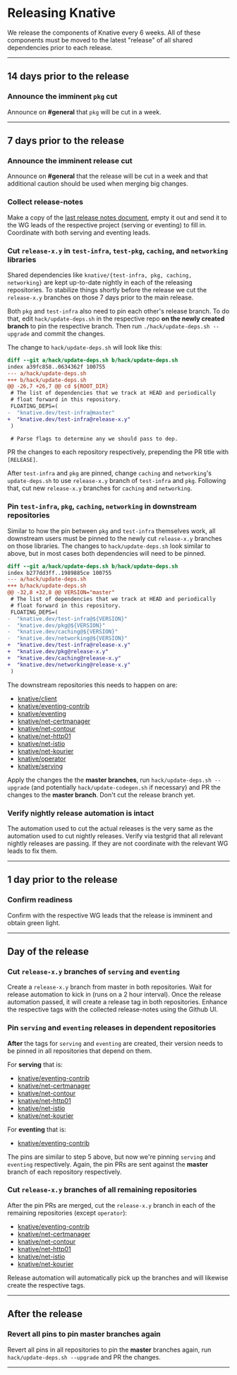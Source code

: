 # Releasing Knative

We release the components of Knative every 6 weeks. All of these components must
be moved to the latest "release" of all shared dependencies prior to each
release.

---

## 14 days prior to the release

### Announce the imminent `pkg` cut

Announce on **#general** that `pkg` will be cut in a week.

---

## 7 days prior to the release

### Announce the imminent release cut

Announce on **#general** that the release will be cut in a week and that
additional caution should be used when merging big changes.

### Collect release-notes

Make a copy of the
[last release notes document](https://docs.google.com/document/d/1FTL_fMXU2hv2POh9uN_8IJe9FbqEIzFdRZZRXI0WaT4/edit),
empty it out and send it to the WG leads of the respective project (serving or
eventing) to fill in. Coordinate with both serving and eventing leads.

### Cut `release-x.y` in `test-infra`, `test-pkg`, `caching`, and `networking` libraries

Shared dependencies like `knative/{test-infra, pkg, caching, networking}` are kept
up-to-date nightly in each of the releasing repositories. To stabilize things
shortly before the release we cut the `release-x.y` branches on those 7 days
prior to the main release.

Both `pkg` and `test-infra` also need to pin each other's release branch. To do
that, edit `hack/update-deps.sh` in the respective repo **on the newly created
branch** to pin the respective branch. Then run
`./hack/update-deps.sh --upgrade` and commit the changes.

The change to `hack/update-deps.sh` will look like this:

```diff
diff --git a/hack/update-deps.sh b/hack/update-deps.sh
index a39fc858..0634362f 100755
--- a/hack/update-deps.sh
+++ b/hack/update-deps.sh
@@ -26,7 +26,7 @@ cd ${ROOT_DIR}
 # The list of dependencies that we track at HEAD and periodically
 # float forward in this repository.
 FLOATING_DEPS=(
-  "knative.dev/test-infra@master"
+  "knative.dev/test-infra@release-x.y"
 )

 # Parse flags to determine any we should pass to dep.
```

PR the changes to each repository respectively, prepending the PR title with
`[RELEASE]`.

After `test-infra` and `pkg` are pinned, change `caching` and `networking`'s `update-deps.sh`
to use `release-x.y` branch of `test-infra` and `pkg`. Following that, cut new `release-x.y`
branches for `caching` and `networking`.

### Pin `test-infra`, `pkg`, `caching`, `networking` in downstream repositories

Similar to how the pin between `pkg` and `test-infra` themselves work, all
downstream users must be pinned to the newly cut `release-x.y` branches on those
libraries. The changes to `hack/update-deps.sh` look similar to above, but in
most cases both dependencies will need to be pinned.

```diff
diff --git a/hack/update-deps.sh b/hack/update-deps.sh
index b277dd3ff..1989885ce 100755
--- a/hack/update-deps.sh
+++ b/hack/update-deps.sh
@@ -32,8 +32,8 @@ VERSION="master"
 # The list of dependencies that we track at HEAD and periodically
 # float forward in this repository.
 FLOATING_DEPS=(
-  "knative.dev/test-infra@${VERSION}"
-  "knative.dev/pkg@${VERSION}"
-  "knative.dev/caching@${VERSION}"
-  "knative.dev/networking@${VERSION}"
+  "knative.dev/test-infra@release-x.y"
+  "knative.dev/pkg@release-x.y"
+  "knative.dev/caching@release-x.y"
+  "knative.dev/networking@release-x.y"
 )
```

The downstream repositories this needs to happen on are:

- [knative/client](https://github.com/knative/client)
- [knative/eventing-contrib](https://github.com/knative/eventing-contrib)
- [knative/eventing](https://github.com/knative/eventing)
- [knative/net-certmanager](https://github.com/knative/net-certmanager)
- [knative/net-contour](https://github.com/knative/net-contour)
- [knative/net-http01](https://github.com/knative/net-http01)
- [knative/net-istio](https://github.com/knative/net-istio)
- [knative/net-kourier](https://github.com/knative/net-kourier)
- [knative/operator](https://github.com/knative/operator)
- [knative/serving](https://github.com/knative/serving)

Apply the changes the the **master branches**, run
`hack/update-deps.sh --upgrade` (and potentially `hack/update-codegen.sh` if
necessary) and PR the changes to the **master branch**. Don't cut the release
branch yet.

### Verify nightly release automation is intact

The automation used to cut the actual releases is the very same as the
automation used to cut nightly releases. Verify via testgrid that all relevant
nightly releases are passing. If they are not coordinate with the relevant WG
leads to fix them.

---

## 1 day prior to the release

### Confirm readiness

Confirm with the respective WG leads that the release is imminent and obtain
green light.

---

## Day of the release

### Cut `release-x.y` branches of `serving` and `eventing`

Create a `release-x.y` branch from master in both repositories. Wait for release
automation to kick in (runs on a 2 hour interval). Once the release automation
passed, it will create a release tag in both repositories. Enhance the
respective tags with the collected release-notes using the Github UI.

### Pin `serving` and `eventing` releases in dependent repositories

**After** the tags for `serving` and `eventing` are created, their version needs
to be pinned in all repositories that depend on them.

For **serving** that is:

- [knative/eventing-contrib](https://github.com/knative/eventing-contrib)
- [knative/net-certmanager](https://github.com/knative/net-certmanager)
- [knative/net-contour](https://github.com/knative/net-contour)
- [knative/net-http01](https://github.com/knative/net-http01)
- [knative/net-istio](https://github.com/knative/net-istio)
- [knative/net-kourier](https://github.com/knative/net-kourier)

For **eventing** that is:

- [knative/eventing-contrib](https://github.com/knative/eventing-contrib)

The pins are similar to step 5 above, but now we're pinning `serving` and
`eventing` respectively. Again, the pin PRs are sent against the **master**
branch of each repository respectively.

### Cut `release-x.y` branches of all remaining repositories

After the pin PRs are merged, cut the `release-x.y` branch in each of the
remaining repositories (except `operator`):

- [knative/eventing-contrib](https://github.com/knative/eventing-contrib)
- [knative/net-certmanager](https://github.com/knative/net-certmanager)
- [knative/net-contour](https://github.com/knative/net-contour)
- [knative/net-http01](https://github.com/knative/net-http01)
- [knative/net-istio](https://github.com/knative/net-istio)
- [knative/net-kourier](https://github.com/knative/net-kourier)

Release automation will automatically pick up the branches and will likewise
create the respective tags.

---

## After the release

### Revert all pins to pin master branches again

Revert all pins in all repositories to pin the **master** branches again, run
`hack/update-deps.sh --upgrade` and PR the changes.

---
